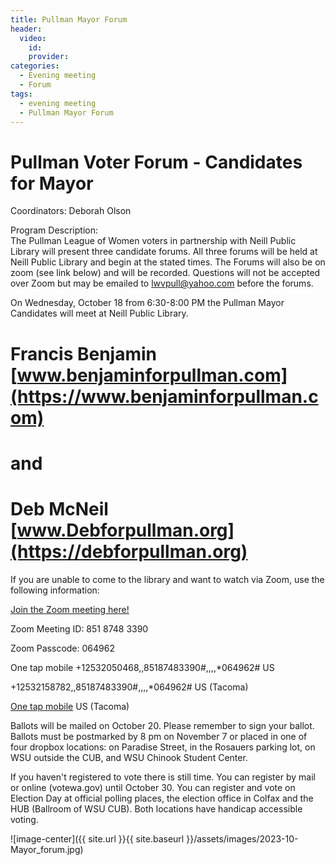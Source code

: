 ```yaml
---
title: Pullman Mayor Forum
header:
  video:
    id:
    provider:
categories:
  - Evening meeting
  - Forum
tags:
  - evening meeting
  - Pullman Mayor Forum
---
```


#  Pullman Voter Forum - Candidates for Mayor

Coordinators: Deborah Olson

Program Description:  
The Pullman League of Women voters in partnership with Neill Public Library will present three candidate forums. All three forums will be held at Neill Public Library and begin at the stated times. The Forums will also be on zoom (see link below) and will be recorded. Questions will not be accepted over Zoom but may be emailed to [lwvpull@yahoo.com](mailto:lwvpull@yahoo.com) before the forums.

On Wednesday, October 18 from 6:30-8:00 PM the Pullman Mayor Candidates will meet at Neill Public Library.

# Francis Benjamin [www.benjaminforpullman.com](https://www.benjaminforpullman.com)

# and

# Deb McNeil [www.Debforpullman.org](https://debforpullman.org)

If you are unable to come to the library and want to watch via Zoom, use the following information:

[Join the Zoom meeting here!](https://us02web.zoom.us/j/85187483390?pwd=VjBvVCs3YnZjSXVRbUltZGFRMzFOQT09)

Zoom Meeting ID: 851 8748 3390

Zoom Passcode: 064962

One tap mobile
+12532050468,,85187483390#,,,,*064962# US

+12532158782,,85187483390#,,,,*064962# US (Tacoma)

[One tap mobile](tel:+12532158782,,85187483390#,,,,*064962#) US (Tacoma)

Ballots will be mailed on October 20. Please remember to sign your ballot. Ballots must be postmarked by 8 pm on November 7 or placed in one of four dropbox locations: on Paradise Street, in the Rosauers parking lot, on WSU outside the CUB, and WSU Chinook Student Center.

If you haven't registered to vote there is still time. You can register by mail or online (votewa.gov) until October 30. You can register and vote on Election Day at official polling places, the election office in Colfax and the HUB (Ballroom of WSU CUB). Both locations have handicap accessible voting. 

![image-center]({{ site.url }}{{ site.baseurl }}/assets/images/2023-10-Mayor_forum.jpg)
